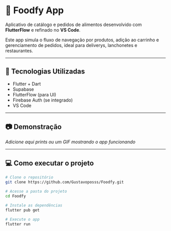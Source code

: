 # 🍔 Foodfy App

Aplicativo de catálogo e pedidos de alimentos desenvolvido com **FlutterFlow** e refinado no **VS Code**.

Este app simula o fluxo de navegação por produtos, adição ao carrinho e gerenciamento de pedidos, ideal para deliverys, lanchonetes e restaurantes.

---

## 🚀 Tecnologias Utilizadas

- Flutter + Dart
- Supabase
- FlutterFlow (para UI)
- Firebase Auth (se integrado)
- VS Code

---

## 📷 Demonstração

*Adicione aqui prints ou um GIF mostrando o app funcionando*

---

## 💻 Como executar o projeto

```bash
# Clone o repositório
git clone https://github.com/Gustavoposss/Foodfy.git

# Acesse a pasta do projeto
cd Foodfy

# Instale as dependências
flutter pub get

# Execute o app
flutter run
